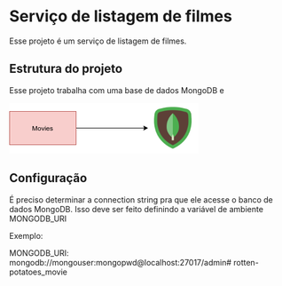 # Serviço de listagem de filmes

Esse projeto é um serviço de listagem de filmes. 

## Estrutura do projeto

Esse projeto trabalha com uma base de dados MongoDB e 

![Diagrama](./img/diagrama.png)

## Configuração

É preciso determinar a connection string pra que ele acesse o banco de dados MongoDB. Isso deve ser feito definindo a variável de ambiente MONGODB_URI

Exemplo:

MONGODB_URI: mongodb://mongouser:mongopwd@localhost:27017/admin# rotten-potatoes_movie
